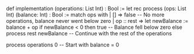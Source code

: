 def implementation (operations: List Int) : Bool :=
  let rec process (ops: List Int) (balance: Int) : Bool :=
    match ops with
    | [] => false  -- No more operations, balance never went below zero
    | op :: rest =>
      let newBalance := balance + op
      if newBalance < 0 then
        true  -- Balance fell below zero
      else
        process rest newBalance  -- Continue with the rest of the operations
  
  process operations 0  -- Start with balance = 0